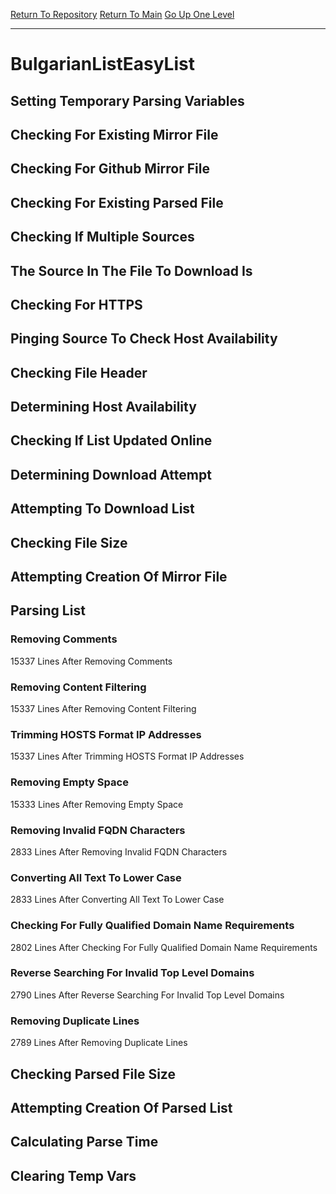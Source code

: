 [Return To Repository](https://github.com/deathbybandaid/piholeparser/)
[Return To Main](https://github.com/deathbybandaid/piholeparser/blob/master/RecentRunLogs/Mainlog.md)
[Go Up One Level](https://github.com/deathbybandaid/piholeparser/blob/master/RecentRunLogs/TopLevelScripts/30-Processing-External-Blacklists.md)
____________________________________
# BulgarianListEasyList
## Setting Temporary Parsing Variables
## Checking For Existing Mirror File
## Checking For Github Mirror File
## Checking For Existing Parsed File
## Checking If Multiple Sources
## The Source In The File To Download Is
## Checking For HTTPS
## Pinging Source To Check Host Availability
## Checking File Header
## Determining Host Availability
## Checking If List Updated Online
## Determining Download Attempt
## Attempting To Download List
## Checking File Size
## Attempting Creation Of Mirror File
## Parsing List
### Removing Comments
15337 Lines After Removing Comments
### Removing Content Filtering
15337 Lines After Removing Content Filtering
### Trimming HOSTS Format IP Addresses
15337 Lines After Trimming HOSTS Format IP Addresses
### Removing Empty Space
15333 Lines After Removing Empty Space
### Removing Invalid FQDN Characters
2833 Lines After Removing Invalid FQDN Characters
### Converting All Text To Lower Case
2833 Lines After Converting All Text To Lower Case
### Checking For Fully Qualified Domain Name Requirements
2802 Lines After Checking For Fully Qualified Domain Name Requirements
### Reverse Searching For Invalid Top Level Domains
2790 Lines After Reverse Searching For Invalid Top Level Domains
### Removing Duplicate Lines
2789 Lines After Removing Duplicate Lines
## Checking Parsed File Size
## Attempting Creation Of Parsed List
## Calculating Parse Time
## Clearing Temp Vars
